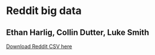 # Reddit big data
## Ethan Harlig, Collin Dutter, Luke Smith

[Download Reddit CSV here](https://drive.google.com/file/d/1xSuWAqXkEsdPpN8SxKIyBrFWWLrK3WcW/view?usp=sharing)
